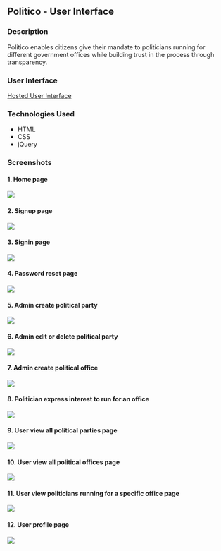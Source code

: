 ## Politico - User Interface

### Description
Politico enables citizens give their mandate to politicians running for different government offices 
while building trust in the process through transparency.

### User Interface
[Hosted User Interface](https://the22mastermind.github.io/politico-ui/)

### Technologies Used
* HTML
* CSS
* jQuery

### Screenshots
#### 1. Home page
![](UI/screenshots/index.png)

#### 2. Signup page
![](UI/screenshots/signup.png)

#### 3. Signin page
![](UI/screenshots/signin.png)

#### 4. Password reset page
![](UI/screenshots/password-reset.png)

#### 5. Admin create political party
![](UI/screenshots/admin-create-party.png)

#### 6. Admin edit or delete political party
![](UI/screenshots/admin-parties.png)

#### 7. Admin create political office
![](UI/screenshots/admin-create-office.png)

#### 8. Politician express interest to run for an office
![](UI/screenshots/admin-register-candidate.png)

#### 9. User view all political parties page
![](UI/screenshots/parties.png)

#### 10. User view all political offices page
![](UI/screenshots/offices.png)

#### 11. User view politicians running for a specific office page
![](UI/screenshots/candidates.png)

#### 12. User profile page
![](UI/screenshots/user-dashboard.png)